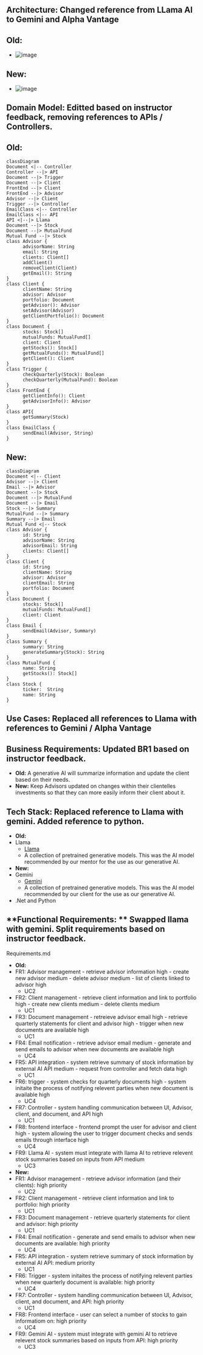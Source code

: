 ## **Architecture:** Changed reference from LLama AI to Gemini and Alpha Vantage
## **Old:**
- ![image](https://github.com/user-attachments/assets/e0cfe58f-43b4-4d61-bd6c-e6f7b2eb47e7)
## **New:**
- ![image](https://github.com/user-attachments/assets/3c993ae7-da68-4380-8d7b-5a4fb7f7be6f)

## **Domain Model:** Editted based on instructor feedback, removing references to APIs / Controllers. 
## **Old:**
```mermaid
classDiagram
Document <|-- Controller
Controller --|> API
Document --|> Trigger
Document --|> Client
FrontEnd --|> Client
FrontEnd --|> Advisor
Advisor --|> Client
Trigger --|> Controller 
EmailClass <|-- Controller
EmailClass <|-- API
API <|--|> Llama
Document --|> Stock
Document --|> MutualFund
Mutual Fund --|> Stock
class Advisor {
      advisorName: String
      email: String
      clients: Client[]
      addClient()
      removeClient(Client)
      getEmail(): String
}
class Client {
      clientName: String
      advisor: Advisor
      portfolio: Document
      getAdvisor(): Advisor
      setAdvisor(Advisor)
      getClientPortfolio(): Document
}
class Document {
      stocks: Stock[]
      mutualFunds: MutualFund[]
      client: Client
      getStocks(): Stock[]
      getMutualFunds(): MutualFund[]
      getClient(): Client
}
class Trigger {
      checkQuarterly(Stock): Boolean
      checkQuarterly(MutualFund): Boolean
}
class FrontEnd {
      getClientInfo(): Client
      getAdvisorInfo(): Advisor
}
class API{
      getSummary(Stock)
}
class EmailClass {
      sendEmail(Advisor, String)
}
```
## **New:**
```mermaid
classDiagram
Document <|-- Client
Advisor --|> Client
Email --|> Advisor
Document --|> Stock
Document --|> MutualFund
Document --|> Email
Stock --|> Summary
MutualFund --|> Summary
Summary --|> Email
Mutual Fund <|-- Stock
class Advisor {
      id: String
      advisorName: String
      advisorEmail: String
      clients: Client[]
}
class Client {
      id: String
      clientName: String
      advisor: Advisor
      clientEmail: String
      portfolio: Document
}
class Document {
      stocks: Stock[]
      mutualFunds: MutualFund[]
      client: Client
}
class Email {
      sendEmail(Advisor, Summary)
}
class Summary {
      summary: String
      generateSummary(Stock): String
}
class MutualFund {
      name: String
      getStocks(): Stock[]
}
class Stock {
      ticker:  String
      name: String
}
```
## **Use Cases:** Replaced all references to Llama with references to Gemini / Alpha Vantage

## **Business Requirements:** Updated BR1 based on instructor feedback.
- **Old:** A generative AI will summarize information and update the client based on their needs.
- **New:** Keep Advisors updated on changes within their clientelles investments so that they can more easily inform their client about it.

## **Tech Stack:** Replaced reference to Llama with gemini.  Added reference to python.
- **Old:**
- Llama
  - [Llama](https://huggingface.co/meta-llama/Llama-3.2-3B)
  - A collection of pretrained generative models. This was the AI model recommended by our mentor for the use as our generative AI.
- **New:**
- Gemini
  - [Gemini](https://gemini.google.com/)
  - A collection of pretrained generative models. This was the AI model recommended by our client for the use as our generative AI.
- .Net and Python

## **Functional Requirements: ** Swapped llama with gemini.  Split requirements based on instructor feedback.
Requirements.md

- **Old:**
- FR1: Advisor management
        - retrieve advisor information high
        - create new advisor medium
        - delete advisor medium
        - list of clients linked to advisor high
  - UC2 
- FR2: Client management
        - retrieve client information and link to portfolio high
        - create new clients medium
        - delete clients medium
  - UC1
- FR3: Document management
        - retreieve advisor email high
        - retrieve quarterly statements for client and advisor high
        - trigger when new documents are available high
  - UC1
- FR4: Email notification
        - retrieve advisor email medium
        - generate and send emails to advisor when new documents are available high
  - UC4
- FR5: API integration
        - system retrieve summary of stock information by external AI API medium
        - request from controller and fetch data high
  - UC1
- FR6: trigger
        - system checks for quarterly documents high
        - system initaite the process of notifying relevent parties when new document is available high
  - UC4
- FR7: Controller
        - system handling communication between UI, Advisor, client, and document, and API high
  - UC1
- FR8: frontend interface
        - frontend prompt the user for advisor and client high
        - system allowing the user to trigger document checks and sends emails through interface high
  - UC4
- FR9: Llama AI
        - system must integrate with llama AI to retrieve relevent stock summaries based on inputs from API medium
  - UC3
- **New:**
- FR1: Advisor management
        - retrieve advisor information (and their clients): high priority
  - UC2 
- FR2: Client management
        - retrieve client information and link to portfolio: high priority
  - UC1
- FR3: Document management
        - retrieve quarterly statements for client and advisor: high priority
  - UC1
- FR4: Email notification
        - generate and send emails to advisor when new documents are available: high priority
  - UC4
- FR5: API integration
        - system retrieve summary of stock information by external AI API: medium priority
  - UC1
- FR6: Trigger
        - system initaites the process of notifying relevent parties when new quarterly document is available: high priority
  - UC4
- FR7: Controller
        - system handling communication between UI, Advisor, client, and document, and API: high priority
  - UC1
- FR8: Frontend interface
        - user can select a number of stocks to gain informatiom on: high priority
  - UC4
- FR9: Gemini AI
        - system must integrate with gemini AI to retrieve relevent stock summaries based on inputs from API: high priority
  - UC3
 
